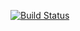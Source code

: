 [![Build Status](https://travis-ci.org/ChronTan/CalcOfWallpaper.svg?branch=master)](https://travis-ci.org/ChronTan/CalcOfWallpaper)